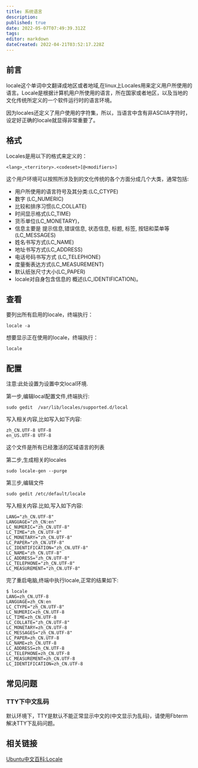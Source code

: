```yaml
---
title: 系统语言
description: 
published: true
date: 2022-05-07T07:49:39.312Z
tags: 
editor: markdown
dateCreated: 2022-04-21T03:52:17.228Z
---
```


## 前言

locale这个单词中文翻译成地区或者地域,在linux上Locales用来定义用户所使用的语言。Locale是根据计算机用户所使用的语言，所在国家或者地区，以及当地的文化传统所定义的一个软件运行时的语言环境。

因为locales还定义了用户使用的字符集，所以，当语言中含有非ASCIIA字符时，设定好正确的locale就显得非常重要了。

## 格式

Locales是用以下的格式来定义的：

    <lang>_<territory>.<codeset>[@<modifiers>]

这个用户环境可以按照所涉及到的文化传统的各个方面分成几个大类，通常包括:

- 用户所使用的语言符号及其分类:(LC_CTYPE)
- 数字 (LC_NUMERIC)
- 比较和排序习惯(LC_COLLATE)
- 时间显示格式(LC_TIME)
- 货币单位(LC_MONETARY)，
- 信息主要是 提示信息,错误信息, 状态信息, 标题, 标签, 按钮和菜单等(LC_MESSAGES)
- 姓名书写方式(LC_NAME)
- 地址书写方式(LC_ADDRESS)
- 电话号码书写方式 (LC_TELEPHONE)
- 度量衡表达方式(LC_MEASUREMENT)
- 默认纸张尺寸大小(LC_PAPER)
- locale对自身包含信息的 概述(LC_IDENTIFICATION)。

## 查看

要列出所有启用的locale，终端执行：

    locale -a

想要显示正在使用的locale，终端执行：

    locale

## 配置

注意:此处设置为设置中文local环境.

第一步,编辑local配置文件,终端执行:

    sudo gedit  /var/lib/locales/supported.d/local

写入相关内容,比如写入如下内容:

    zh_CN.UTF-8 UTF-8
    en_US.UTF-8 UTF-8

这个文件是所有已经激活的区域语言的列表

第二步,生成相关的locales

    sudo locale-gen --purge

第三步,编辑文件

    sudo gedit /etc/default/locale

写入相关内容.比如,写入如下内容:

    LANG="zh_CN.UTF-8"
    LANGUAGE="zh_CN:en"
    LC_NUMERIC="zh_CN.UTF-8"
    LC_TIME="zh_CN.UTF-8"
    LC_MONETARY="zh_CN.UTF-8"
    LC_PAPER="zh_CN.UTF-8"
    LC_IDENTIFICATION="zh_CN.UTF-8"
    LC_NAME="zh_CN.UTF-8"
    LC_ADDRESS="zh_CN.UTF-8"
    LC_TELEPHONE="zh_CN.UTF-8"
    LC_MEASUREMENT="zh_CN.UTF-8"

完了重启电脑,终端中执行locale,正常的结果如下:

    $ locale
    LANG=zh_CN.UTF-8
    LANGUAGE=zh_CN:en
    LC_CTYPE="zh_CN.UTF-8"
    LC_NUMERIC=zh_CN.UTF-8
    LC_TIME=zh_CN.UTF-8
    LC_COLLATE="zh_CN.UTF-8"
    LC_MONETARY=zh_CN.UTF-8
    LC_MESSAGES="zh_CN.UTF-8"
    LC_PAPER=zh_CN.UTF-8
    LC_NAME=zh_CN.UTF-8
    LC_ADDRESS=zh_CN.UTF-8
    LC_TELEPHONE=zh_CN.UTF-8
    LC_MEASUREMENT=zh_CN.UTF-8
    LC_IDENTIFICATION=zh_CN.UTF-8

## 常见问题

### TTY下中文乱码

默认环境下，TTY是默认不能正常显示中文的(中文显示为乱码)，请使用Fbterm解决TTY下乱码问题。

## 相关链接

[Ubuntu中文百科:Locale](http://wiki.ubuntu.org.cn/Locale)
